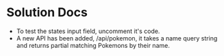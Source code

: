 # Solution Docs

<!-- You can include documentation, additional setup instructions, notes etc. here -->

* To test the states input field, uncomment it's code.
* A new API has been added, /api/pokemon, it takes a name query string and returns partial matching Pokemons by their name.
